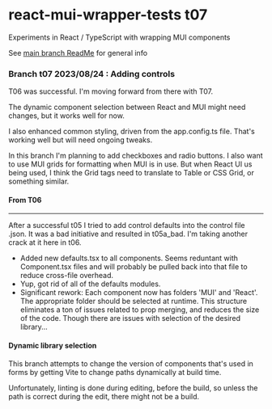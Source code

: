 # react-mui-wrapper-tests t07
Experiments in React / TypeScript with wrapping MUI components

See [main branch ReadMe](https://github.com/TonyGravagno/react-mui-wrapper-tests/tree/main) for general info

### Branch t07 2023/08/24 : Adding controls

T06 was successful. I'm moving forward from there with T07.

The dynamic component selection between React and MUI might need changes, but it works well for now.

I also enhanced common styling, driven from the app.config.ts file. That's working well but will need ongoing tweaks.

In this branch I'm planning to add checkboxes and radio buttons. I also want to use MUI grids for formatting when MUI is in use. But when React UI us being used, I think the Grid tags need to translate to Table or CSS Grid, or something similar.

#### From T06

<hr/>

After a successful t05 I tried to add control defaults into the control file .json. It was a bad initiative and resulted in t05a\_bad. I'm taking another crack at it here in t06.

- Added new defaults.tsx to all components. Seems reduntant with Component.tsx files and will probably be pulled back into that file to reduce cross-file overhead.
- Yup, got rid of all of the defaults modules.
- Significant rework: Each component now has folders 'MUI' and 'React'. The appropriate folder should be selected at runtime. This structure eliminates a ton of issues related to prop merging, and reduces the size of the code. Though there are issues with selection of the desired library...

#### Dynamic library selection
This branch attempts to change the version of components that's used in forms by getting Vite to change paths dynamically at build time.

Unfortunately, linting is done during editing, before the build, so unless the path is correct during the edit, there might not be a build.

